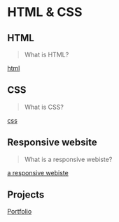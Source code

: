 # HTML & CSS

## HTML

> What is HTML?

[html](../materials/html.md)

## CSS

> What is CSS?

[css](../materials/css.md)

## Responsive website

> What is a responsive webiste?

[a responsive webiste](../materials/responsive.md)

## Projects

[Portfolio](../deliverables/portfolio.md)
